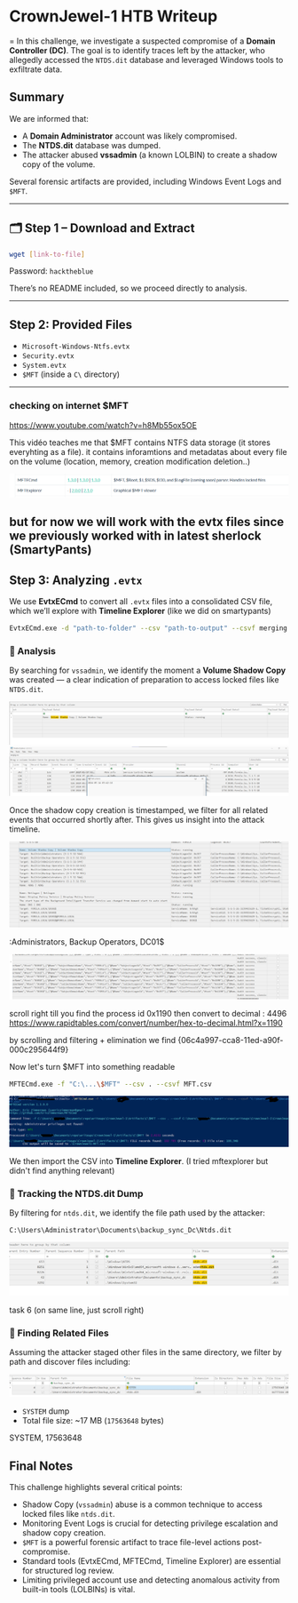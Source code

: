 # CrownJewel-1 HTB Writeup
=
In this challenge, we investigate a suspected compromise of a **Domain Controller (DC)**. The goal is to identify traces left by the attacker, who allegedly accessed the `NTDS.dit` database and leveraged Windows tools to exfiltrate data.

## Summary


We are informed that:
- A **Domain Administrator** account was likely compromised.
- The **NTDS.dit** database was dumped.
- The attacker abused **vssadmin** (a known LOLBIN) to create a shadow copy of the volume.

Several forensic artifacts are provided, including Windows Event Logs and `$MFT`.

---

## 🗂️ Step 1 – Download and Extract

```bash
wget [link-to-file]
```

Password: `hacktheblue`

There’s no README included, so we proceed directly to analysis.

---

## Step 2: Provided Files

- `Microsoft-Windows-Ntfs.evtx`
- `Security.evtx`
- `System.evtx`
- `$MFT` (inside a `C\` directory)

---

### checking on internet $MFT

https://www.youtube.com/watch?v=h8Mb55ox5OE

This vidéo teaches me that $MFT contains NTFS data storage (it stores everyhting as a file). it contains inforamtions and metadatas about every file on the volume (location, memory, creation modification deletion..)

![alt text](image.png)

but for now we will work with the evtx files since we previously worked with in latest sherlock (SmartyPants)
---

## Step 3: Analyzing `.evtx`

We use **EvtxECmd** to convert all `.evtx` files into a consolidated CSV file, which we’ll explore with **Timeline Explorer** (like we did on smartypants)

```bash
EvtxECmd.exe -d "path-to-folder" --csv "path-to-output" --csvf merging.csv
```

### 🧩 Analysis

By searching for `vssadmin`, we identify the moment a **Volume Shadow Copy** was created — a clear indication of preparation to access locked files like `NTDS.dit`.

![alt text](image-1.png)
![alt text](image-2.png)

Once the shadow copy creation is timestamped, we filter for all related events that occurred shortly after. This gives us insight into the attack timeline.

![alt text](image-3.png)

:Administrators, Backup Operators, DC01$

![alt text](image-4.png)

scroll right till you find the process id 0x1190 then convert to decimal : 4496
https://www.rapidtables.com/convert/number/hex-to-decimal.html?x=1190

by scrolling and filtering + elimination we find
{06c4a997-cca8-11ed-a90f-000c295644f9}

Now let's turn $MFT into something readable

```bash
MFTECmd.exe -f "C:\...\$MFT" --csv . --csvf MFT.csv
```

![alt text](image-6.png)

We then import the CSV into **Timeline Explorer**.
(I tried mftexplorer but didn't find anything relevant)


### 📁 Tracking the NTDS.dit Dump

By filtering for `ntds.dit`, we identify the file path used by the attacker:

```
C:\Users\Administrator\Documents\backup_sync_Dc\Ntds.dit
```

![alt text](image-7.png)

task 6
(on same line, just scroll right)

### 📂 Finding Related Files

Assuming the attacker staged other files in the same directory, we filter by path and discover files including:

![alt text](image-8.png)

- `SYSTEM` dump
- Total file size: ~17 MB (`17563648` bytes)

SYSTEM, 17563648




## Final Notes

This challenge highlights several critical points:

- Shadow Copy (`vssadmin`) abuse is a common technique to access locked files like `ntds.dit`.
- Monitoring Event Logs is crucial for detecting privilege escalation and shadow copy creation.
- `$MFT` is a powerful forensic artifact to trace file-level actions post-compromise.
- Standard tools (EvtxECmd, MFTECmd, Timeline Explorer) are essential for structured log review.
- Limiting privileged account use and detecting anomalous activity from built-in tools (LOLBINs) is vital.

